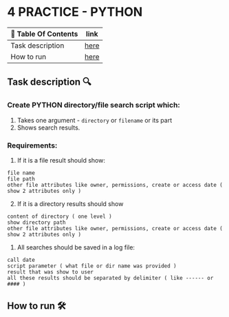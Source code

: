 # 4 PRACTICE - PYTHON
| 📖 Table Of Contents | link       |
|----------------------|------------|
| Task description     | [here](#1) |
| How to run           | [here](#3) |

## Task description  🔍 <a name='1'></a>
### Create **PYTHON** directory/file search script which:
 1. Takes one argument - `directory` or `filename` or its part
 2. Shows search results.

### Requirements:
 1. If it is a file result should show:
  ```
  file name
  file path
  other file attributes like owner, permissions, create or access date ( show 2 attributes only )
  ```
 2. If it is a directory results should show
  ```
  content of directory ( one level )
  show directory path
  other file attributes like owner, permissions, create or access date ( show 2 attributes only )
  ```
 1. All searches should be saved in a log file:
  ```
  call date
  script parameter ( what file or dir name was provided )
  result that was show to user
  all these results should be separated by delimiter ( like ------ or #### )
  ```
 
## How to run 🛠️ <a name="3"></a>
